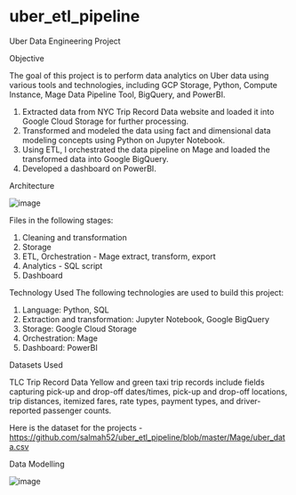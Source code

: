 # uber_etl_pipeline
Uber Data Engineering Project

Objective

The goal of this project is to perform data analytics on Uber data using various tools and technologies, including GCP Storage, Python,
Compute Instance, Mage Data Pipeline Tool, BigQuery, and PowerBI.

1. Extracted data from NYC Trip Record Data website and loaded it into Google Cloud Storage for further processing.
2. Transformed and modeled the data using fact and dimensional data modeling concepts using Python on Jupyter Notebook.
3. Using ETL, I orchestrated the data pipeline on Mage and loaded the transformed data into Google BigQuery.
4. Developed a dashboard on PowerBI.

Architecture

![image](https://github.com/salmah52/uber_etl_pipeline/assets/44398948/ae2afe4b-3484-40f5-aff2-7a7f16d07592)

Files in the following stages:

 1. Cleaning and transformation 
 2. Storage
 3. ETL, Orchestration - Mage extract, transform, export
 4. Analytics - SQL script
 5. Dashboard

Technology Used
The following technologies are used to build this project:

1. Language: Python, SQL
2. Extraction and transformation: Jupyter Notebook, Google BigQuery
3. Storage: Google Cloud Storage
4. Orchestration: Mage
5. Dashboard: PowerBI


Datasets Used

TLC Trip Record Data Yellow and green taxi trip records include fields capturing pick-up and drop-off dates/times, pick-up and drop-off locations,
trip distances, itemized fares, rate types, payment types, and driver-reported passenger counts.

Here is the dataset for the projects - https://github.com/salmah52/uber_etl_pipeline/blob/master/Mage/uber_data.csv

Data Modelling

![image](https://github.com/salmah52/uber_etl_pipeline/assets/44398948/7eefea8a-67ba-43d9-833e-64ad9b388649)






